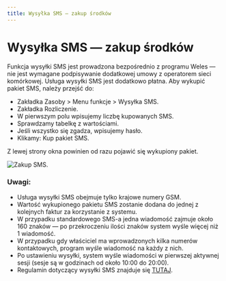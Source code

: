 ```yaml
---
title: Wysyłka SMS — zakup środków
---
```

# Wysyłka SMS — zakup środków

Funkcja wysyłki SMS jest prowadzona bezpośrednio z programu Weles — nie jest wymagane podpisywanie dodatkowej umowy z operatorem sieci komórkowej. Usługa wysyłki SMS jest dodatkowo płatna. Aby wykupić pakiet SMS, należy przejść do:

- Zakładka Zasoby > Menu funkcje > Wysyłka SMS.
- Zakładka Rozliczenie.
- W pierwszym polu wpisujemy liczbę kupowanych SMS.
- Sprawdzamy tabelkę z wartościami.
- Jeśli wszystko się zgadza, wpisujemy hasło.
- Klikamy: Kup pakiet SMS.

Z lewej strony okna powinien od razu pojawić się wykupiony pakiet.

![Zakup SMS.](smszakup.gif)

### Uwagi:

- Usługa wysyłki SMS obejmuje tylko krajowe numery GSM.
- Wartość wykupionego pakietu SMS zostanie dodana do jednej z kolejnych faktur za korzystanie z systemu. 
- W przypadku standardowego SMS-a jedna wiadomość zajmuje około 160 znaków — po przekroczeniu ilości znaków system wyśle więcej niż 1 wiadomość. 
- W przypadku gdy właściciel ma wprowadzonych kilka numerów kontaktowych, program wyśle wiadomość na każdy z nich. 
- Po ustawieniu wysyłki, system wyśle wiadomości w pierwszej aktywnej sesji (sesje są w godzinach od około 10:00 do 20:00).
- Regulamin dotyczący wysyłki SMS znajduje się [TUTAJ](https://docs.google.com/document/d/10HBuFcquTAQhHlhH8buiezpAowFSK4MZujMfgxSNaKc/).